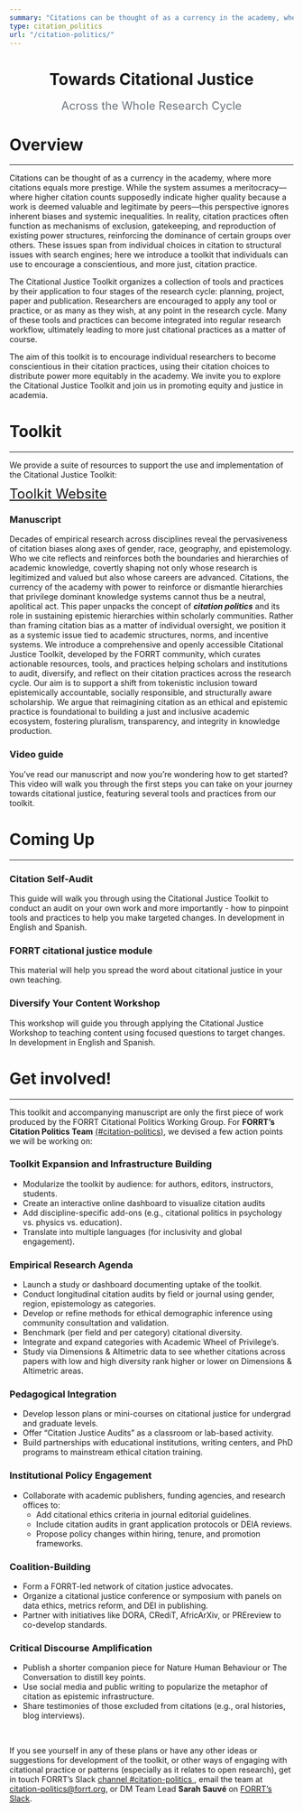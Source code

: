 ```yaml
---
summary: "Citations can be thought of as a currency in the academy, where more citations equals more prestige. While the system assumes a meritocracy—where higher citation counts supposedly indicate higher quality because a work is deemed valuable and legitimate by peers—this perspective ignores inherent biases and systemic inequalities."
type: citation_politics
url: "/citation-politics/"
---
```


<div style="text-align: center; margin: 1rem 0;">
  <h1>Towards Citational Justice</h1>
  <p style="font-size: 1.25rem; color: #6c757d; margin-top: 0.5rem;">
    Across the Whole Research Cycle
  </p>
</div>

# Overview

---

Citations can be thought of as a currency in the academy, where more citations equals more prestige. While the system assumes a meritocracy—where higher citation counts supposedly indicate higher quality because a work is deemed valuable and legitimate by peers—this perspective ignores inherent biases and systemic inequalities. In reality, citation practices often function as mechanisms of exclusion, gatekeeping, and reproduction of existing power structures, reinforcing the dominance of certain groups over others. These issues span from individual choices in citation to structural issues with search engines; here we introduce a toolkit that individuals can use to encourage a conscientious, and more just, citation practice.

The Citational Justice Toolkit organizes a collection of tools and practices by their application to four stages of the research cycle: planning, project, paper and publication. Researchers are encouraged to apply any tool or practice, or as many as they wish, at any point in the research cycle. Many of these tools and practices can become integrated into regular research workflow, ultimately leading to more just citational practices as a matter of course.

The aim of this toolkit is to encourage individual researchers to become conscientious in their citation practices, using their citation choices to distribute power more equitably in the academy. We invite you to explore the Citational Justice Toolkit and join us in promoting equity and justice in academia.

# Toolkit

---

We provide a suite of resources to support the use and implementation of the Citational Justice Toolkit:

<a href="/citation-politics/toolkit/" class="btn btn-primary btn-lg btn-block" style="line-height:1;border-radius:6px; font-size:1.5rem;">
  Toolkit Website
</a>

### Manuscript

Decades of empirical research across disciplines reveal the pervasiveness of citation biases along axes of gender, race, geography, and epistemology. Who we cite reflects and reinforces both the boundaries and hierarchies of academic knowledge, covertly shaping not only whose research is legitimized and valued but also whose careers are advanced. Citations, the currency of the academy with power to reinforce or dismantle hierarchies that privilege dominant knowledge systems cannot thus be a neutral, apolitical act. This paper unpacks the concept of ***citation politics*** and its role in sustaining epistemic hierarchies within scholarly communities. Rather than framing citation bias as a matter of individual oversight, we position it as a systemic issue tied to academic structures, norms, and incentive systems. We introduce a comprehensive and openly accessible Citational Justice Toolkit, developed by the FORRT community, which curates actionable resources, tools, and practices helping scholars and institutions to audit, diversify, and reflect on their citation practices across the research cycle. Our aim is to support a shift from tokenistic inclusion toward epistemically accountable, socially responsible, and structurally aware scholarship. We argue that reimagining citation as an ethical and epistemic practice is foundational to building a just and inclusive academic ecosystem, fostering pluralism, transparency, and integrity in knowledge production.


### Video guide
You’ve read our manuscript and now you’re wondering how to get started? This video will walk you through the first steps you can take on your journey towards citational justice, featuring several tools and practices from our toolkit.

# Coming Up

---

### Citation Self-Audit
This guide will walk you through using the Citational Justice Toolkit to conduct an audit on your own work and more importantly - how to pinpoint tools and practices to help you make targeted changes. In development in English and Spanish.

### FORRT citational justice module
This material will help you spread the word about citational justice in your own teaching.

### Diversify Your Content Workshop
This workshop will guide you through applying the Citational Justice Workshop to teaching content using focused questions to target changes. In development in English and Spanish.

# Get involved!

--- 

This toolkit and accompanying manuscript are only the first piece of work produced by the FORRT Citational Politics Working Group.
For **FORRT’s Citation Politics Team** [(#citation-politics)](https://forrt.slack.com/archives/C074E9LDES2), we devised a few action points we will be working on:

### Toolkit Expansion and Infrastructure Building
- Modularize the toolkit by audience: for authors, editors, instructors, students.
- Create an interactive online dashboard to visualize citation audits
- Add discipline-specific add-ons (e.g., citational politics in psychology vs. physics vs. education).
- Translate into multiple languages (for inclusivity and global engagement).

### Empirical Research Agenda
- Launch a study or dashboard documenting uptake of the toolkit.
- Conduct longitudinal citation audits by field or journal using gender, region, epistemology as categories.
- Develop or refine methods for ethical demographic inference using community consultation and validation.
- Benchmark (per field and per category) citational diversity.
- Integrate and expand categories with Academic Wheel of Privilege’s. 
- Study via Dimensions & Altimetric data to see whether citations across papers with low and high diversity rank higher or lower on Dimensions & Altimetric areas.


### Pedagogical Integration
- Develop lesson plans or mini-courses on citational justice for undergrad and graduate levels.
- Offer “Citation Justice Audits” as a classroom or lab-based activity.
- Build partnerships with educational institutions, writing centers, and PhD programs to mainstream ethical citation training.

### Institutional Policy Engagement
- Collaborate with academic publishers, funding agencies, and research offices to:
  - Add citational ethics criteria in journal editorial guidelines.
  - Include citation audits in grant application protocols or DEIA reviews.
  - Propose policy changes within hiring, tenure, and promotion frameworks.

### Coalition-Building
- Form a FORRT-led network of citation justice advocates.
- Organize a citational justice conference or symposium with panels on data ethics, metrics reform, and DEI in publishing.
- Partner with initiatives like DORA, CRediT, AfricArXiv, or PREreview to co-develop standards.

### Critical Discourse Amplification

- Publish a shorter companion piece for Nature Human Behaviour or The Conversation to distill key points.
- Use social media and public writing to popularize the metaphor of citation as epistemic infrastructure.
- Share testimonies of those excluded from citations (e.g., oral histories, blog interviews).

<br>

If you see yourself in any of these plans or have any other ideas or suggestions for development of the toolkit, or other ways of engaging with citational practice or patterns (especially as it relates to open research), get in touch FORRT’s Slack [channel #citation-politics ](https://forrt.slack.com/archives/C074E9LDES2), email the team at citation-politics@forrt.org, or DM Team Lead **Sarah Sauvé** on [FORRT’s Slack](https://join.slack.com/t/forrt/shared_invite/enQtODMwODI0OTk4ODgzLTM0ZTQ3NDk5MzA1ZjBmNWJjYTVlN2Y2YTk0ZTJhYTY5NDliMDYzMjg2MWE0ZDRhOTY0ZDY3OTRlNDA4ODQ3NjQ). 
